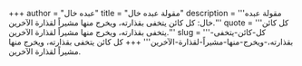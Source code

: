 +++
author = "عبده خال"
title = "مقولة عبده خال"
description = '''مقولة عبده خال: كل كائن يتخفى بقذارته، ويخرج منها مشيراً لقذارة الآخرين.'''
quote = '''كل كائن يتخفى بقذارته، ويخرج منها مشيراً لقذارة الآخرين.'''
slug = '''كل-كائن-يتخفى-بقذارته،-ويخرج-منها-مشيراً-لقذارة-الآخرين'''
+++
كل كائن يتخفى بقذارته، ويخرج منها مشيراً لقذارة الآخرين.
